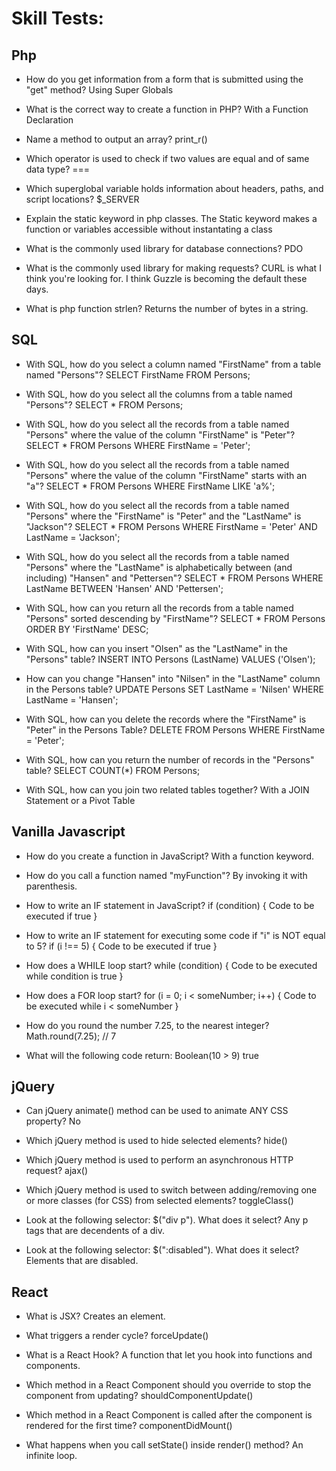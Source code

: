 # Skill Tests:

## Php

- How do you get information from a form that is submitted using the "get" method?
Using Super Globals

- What is the correct way to create a function in PHP?
With a Function Declaration

- Name a method to output an array?
print_r()

- Which operator is used to check if two values are equal and of same data type?
===

- Which superglobal variable holds information about headers, paths, and script locations?
$_SERVER

- Explain the static keyword in php classes.
The Static keyword makes a function or variables accessible without instantating a class

- What is the commonly used library for database connections?
PDO

- What is the commonly used library for making requests?
CURL is what I think you're looking for. I think Guzzle is becoming the default these days.

- What is php function strlen?
Returns the number of bytes in a string.


## SQL

- With SQL, how do you select a column named "FirstName" from a table named "Persons"?
SELECT FirstName FROM Persons;

- With SQL, how do you select all the columns from a table named "Persons"?
SELECT * FROM Persons;

- With SQL, how do you select all the records from a table named "Persons" where the value of the column "FirstName" is "Peter"?
SELECT * FROM Persons WHERE FirstName = 'Peter';

- With SQL, how do you select all the records from a table named "Persons" where the value of the column "FirstName" starts with an "a"?
SELECT * FROM Persons WHERE FirstName LIKE 'a%';

- With SQL, how do you select all the records from a table named "Persons" where the "FirstName" is "Peter" and the "LastName" is "Jackson"?
SELECT * FROM Persons WHERE FirstName = 'Peter' AND LastName = 'Jackson';

- With SQL, how do you select all the records from a table named "Persons" where the "LastName" is alphabetically between (and including) "Hansen" and "Pettersen"?
SELECT * FROM Persons WHERE LastName BETWEEN 'Hansen' AND 'Pettersen';

- With SQL, how can you return all the records from a table named "Persons" sorted descending by "FirstName"?
SELECT * FROM Persons ORDER BY 'FirstName' DESC;

- With SQL, how can you insert "Olsen" as the "LastName" in the "Persons" table?
INSERT INTO Persons (LastName) VALUES ('Olsen');

- How can you change "Hansen" into "Nilsen" in the "LastName" column in the Persons table?
UPDATE Persons SET LastName = 'Nilsen' WHERE LastName = 'Hansen';

- With SQL, how can you delete the records where the "FirstName" is "Peter" in the Persons Table?
DELETE FROM Persons WHERE FirstName = 'Peter';

- With SQL, how can you return the number of records in the "Persons" table?
SELECT COUNT(*) FROM Persons;

- With SQL, how can you join two related tables together?
With a JOIN Statement or a Pivot Table

## Vanilla Javascript

- How do you create a function in JavaScript?
With a function keyword.

- How do you call a function named "myFunction"?
By invoking it with parenthesis.

- How to write an IF statement in JavaScript?
if (condition) { Code to be executed if true }

- How to write an IF statement for executing some code if "i" is NOT equal to 5?
if (i !== 5) { Code to be executed if true }

- How does a WHILE loop start?
while (condition) { Code to be executed while condition is true }

- How does a FOR loop start?
for (i = 0; i < someNumber; i++) { Code to be executed while i < someNumber }

- How do you round the number 7.25, to the nearest integer?
Math.round(7.25); // 7

- What will the following code return: Boolean(10 > 9)
true

## jQuery

- Can jQuery animate() method can be used to animate ANY CSS property?
No

- Which jQuery method is used to hide selected elements?
hide()

- Which jQuery method is used to perform an asynchronous HTTP request?
ajax()

- Which jQuery method is used to switch between adding/removing one or more classes (for CSS) from selected elements?
toggleClass()

- Look at the following selector: $("div p"). What does it select?
Any p tags that are decendents of a div.

- Look at the following selector: $(":disabled"). What does it select?
Elements that are disabled.


## React

- What is JSX?
Creates an element.

- What triggers a render cycle?
forceUpdate()

- What is a React Hook?
A function that let you hook into functions and components.

- Which method in a React Component should you override to stop the component from updating?
shouldComponentUpdate()

- Which method in a React Component is called after the component is rendered for the first time?
componentDidMount()

- What happens when you call setState() inside render() method?
An infinite loop.